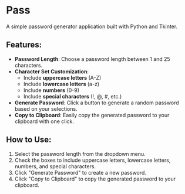 # Pass

A simple password generator application built with Python and Tkinter.

## Features:
- **Password Length**: Choose a password length between 1 and 25 characters.
- **Character Set Customization**: 
  - Include **uppercase letters** (A-Z)
  - Include **lowercase letters** (a-z)
  - Include **numbers** (0-9)
  - Include **special characters** (!, @, #, etc.)
- **Generate Password**: Click a button to generate a random password based on your selections.
- **Copy to Clipboard**: Easily copy the generated password to your clipboard with one click.

## How to Use:
1. Select the password length from the dropdown menu.
2. Check the boxes to include uppercase letters, lowercase letters, numbers, and special characters.
3. Click "Generate Password" to create a new password.
4. Click "Copy to Clipboard" to copy the generated password to your clipboard.

